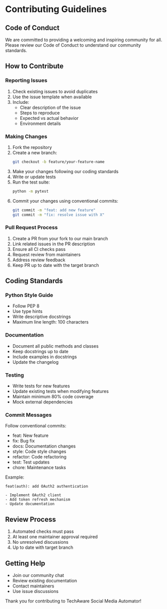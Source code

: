 # Contributing Guidelines

## Code of Conduct
We are committed to providing a welcoming and inspiring community for all. Please review our Code of Conduct to understand our community standards.

## How to Contribute

### Reporting Issues
1. Check existing issues to avoid duplicates
2. Use the issue template when available
3. Include:
   - Clear description of the issue
   - Steps to reproduce
   - Expected vs actual behavior
   - Environment details

### Making Changes
1. Fork the repository
2. Create a new branch:
   ```bash
   git checkout -b feature/your-feature-name
   ```
3. Make your changes following our coding standards
4. Write or update tests
5. Run the test suite:
   ```bash
   python -m pytest
   ```
6. Commit your changes using conventional commits:
   ```bash
   git commit -m "feat: add new feature"
   git commit -m "fix: resolve issue with X"
   ```

### Pull Request Process
1. Create a PR from your fork to our main branch
2. Link related issues in the PR description
3. Ensure all CI checks pass
4. Request review from maintainers
5. Address review feedback
6. Keep PR up to date with the target branch

## Coding Standards

### Python Style Guide
- Follow PEP 8
- Use type hints
- Write descriptive docstrings
- Maximum line length: 100 characters

### Documentation
- Document all public methods and classes
- Keep docstrings up to date
- Include examples in docstrings
- Update the changelog

### Testing
- Write tests for new features
- Update existing tests when modifying features
- Maintain minimum 80% code coverage
- Mock external dependencies

### Commit Messages
Follow conventional commits:
- feat: New feature
- fix: Bug fix
- docs: Documentation changes
- style: Code style changes
- refactor: Code refactoring
- test: Test updates
- chore: Maintenance tasks

Example:
```
feat(auth): add OAuth2 authentication

- Implement OAuth2 client
- Add token refresh mechanism
- Update documentation
```

## Review Process
1. Automated checks must pass
2. At least one maintainer approval required
3. No unresolved discussions
4. Up to date with target branch

## Getting Help
- Join our community chat
- Review existing documentation
- Contact maintainers
- Use issue discussions

Thank you for contributing to TechAware Social Media Automator!